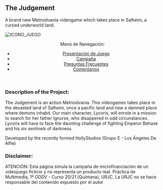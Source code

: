 ## The Judgement

A brand new Metroidvania videogame which takes place in Salheim, a cursed underworld land.

![ICONO_JUEGO](https://user-images.githubusercontent.com/81293433/115764932-6fc4d000-a3a6-11eb-8f76-9f4d31f49c50.jpg)


<header>
        <div class="menu">
            <img src:"https://user-images.githubusercontent.com/81293433/115764932-6fc4d000-a3a6-11eb-8f76-9f4d31f49c50.jpg" alt="">
        <nav>
            Menú de Navegación:
            <ul>
                <li><a href="#presentacion">Presentación de Juego</a></li>
                <li><a href="#campaña">Campaña</a></li>
                <li><a href="#faq">Preguntas Frecuentes</a></li>
                <li><a href="#comentarios">Comentarios</a></li>
            </ul>
        </nav>
        </div>
</header>


### Description of the Project:

The Judgement is an action Metroidvania. This videogames takes place in the devasted land of Salheim, once a pacific land and now a damned place where demons inhabit. Our main character, Lycoris, will enrole in a mission to search for her father Ignurse, who disappered in odd circunstances. Lycoris will have to face the daunting challenge of fighting Emperor Behase and his six sentinels of darkness.

Developed by the recently formed HollyStudios (Grupo E - Los Ángeles De Alfie)

### Disclaimer:
ATENCIÓN: Esta página simula la campaña de microfinanciación
de un videojuego ficticio y no representa un producto real.
Práctica de Multimedia, 1º GDDV - Curso 20/21 (Quintana), URJC.
La URJC no se hace responsable del contenido expuesto por el autor

